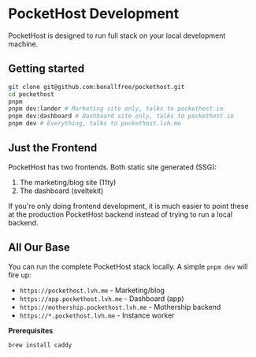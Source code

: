 # PocketHost Development

PocketHost is designed to run full stack on your local development machine.

## Getting started

```bash
git clone git@github.com:benallfree/pockethost.git
cd pockethost
pnpm
pnpm dev:lander # Marketing site only, talks to pockethost.io
pnpm dev:dashboard # Dashboard site only, talks to pockethost.io
pnpm dev # Everything, talks to pockethost.lvh.me
```

## Just the Frontend

PocketHost has two frontends. Both static site generated (SSG):

1. The marketing/blog site (11ty)
2. The dashboard (sveltekit)

If you're only doing frontend development, it is much easier to point these at the production PocketHost backend instead of trying to run a local backend.

## All Our Base

You can run the complete PocketHost stack locally. A simple `pnpm dev` will fire up:

- `https://pockethost.lvh.me` - Marketing/blog
- `https://app.pockethost.lvh.me` - Dashboard (app)
- `https://mothership.pockethost.lvh.me` - Mothership backend
- `https://*.pockethost.lvh.me` - Instance worker

**Prerequisites**

```bash
brew install caddy
```
